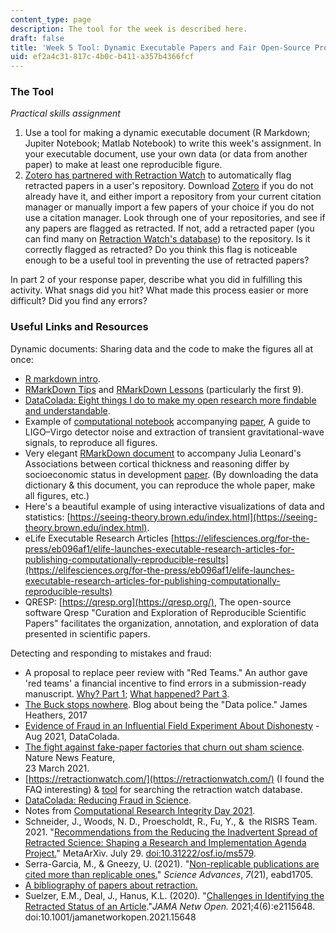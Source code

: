 ```yaml
---
content_type: page
description: The tool for the week is described here.
draft: false
title: 'Week 5 Tool: Dynamic Executable Papers and Fair Open-Source Processing Pipelines'
uid: ef2a4c31-817c-4b0c-b411-a357b4366fcf
---
```

### The Tool

*Practical skills assignment*

1. Use a tool for making a dynamic executable document (R Markdown; Jupiter Notebook; Matlab Notebook) to write this week's assignment. In your executable document, use your own data (or data from another paper) to make at least one reproducible figure. 
2. [Zotero has partnered with Retraction Watch](https://www.zotero.org/blog/retracted-item-notifications/) to automatically flag retracted papers in a user's repository. Download [Zotero](https://www.zotero.org/) if you do not already have it, and either import a repository from your current citation manager or manually import a few papers of your choice if you do not use a citation manager. Look through one of your repositories, and see if any papers are flagged as retracted. If not, add a retracted paper (you can find many on [Retraction Watch's database](http://retractiondatabase.org/RetractionSearch.aspx)) to the repository. Is it correctly flagged as retracted? Do you think this flag is noticeable enough to be a useful tool in preventing the use of retracted papers?

In part 2 of your response paper, describe what you did in fulfilling this activity. What snags did you hit? What made this process easier or more difficult? Did you find any errors?

### Useful Links and Resources

Dynamic documents: Sharing data and the code to make the figures all at once:

- [R markdown intro](https://bookdown.org/ejvanholm/WorkingWithData/r-markdown-guide.html).
- [RMarkDown Tips](https://indrajeetpatil.github.io/RmarkdownTips/) and [RMarkDown Lessons](https://rmarkdown.rstudio.com/lesson-1.html) (particularly the first 9).
- [DataColada: Eight things I do to make my open research more findable and understandable](https://datacolada.org/69).
- Example of [computational notebook](https://colab.research.google.com/github/losc-tutorial/Data_Guide/blob/master/Guide_Notebook.ipynb#scrollTo=xPpkYz4n8Aov) accompanying [paper](https://iopscience.iop.org/article/10.1088/1361-6382/ab685e), A guide to LIGO–Virgo detector noise and extraction of transient gravitational-wave signals, to reproduce all figures. 
- Very elegant [RMarkDown document](https://osf.io/2fzx5/) to accompany Julia Leonard's Associations between cortical thickness and reasoning differ by socioeconomic status in development [paper](https://doi.org/10.1016/j.dcn.2019.100641). (By downloading the data dictionary & this document, you can reproduce the whole paper, make all figures, etc.)
- Here's a beautiful example of using interactive visualizations of data and statistics: [https://seeing-theory.brown.edu/index.html](https://seeing-theory.brown.edu/index.html).
- eLife Executable Research Articles [https://elifesciences.org/for-the-press/eb096af1/elife-launches-executable-research-articles-for-publishing-computationally-reproducible-results](https://elifesciences.org/for-the-press/eb096af1/elife-launches-executable-research-articles-for-publishing-computationally-reproducible-results)
- QRESP: [https://qresp.org](https://qresp.org/), The open-source software Qresp "Curation and Exploration of Reproducible Scientific Papers" facilitates the organization, annotation, and exploration of data presented in scientific papers.

Detecting and responding to mistakes and fraud:

- A proposal to replace peer review with "Red Teams." An author gave 'red teams' a financial incentive to find errors in a submission-ready manuscript. [Why? Part 1](http://www.the100.ci/2020/06/29/red-team-part-1/); [What happened? Part 3](http:// http://www.the100.ci/2020/07/01/red-team-part-3/).
- [The Buck stops nowhere](https://jamesheathers.medium.com/the-buck-stops-nowhere-8284a57c88c9). Blog about being the "Data police." James Heathers, 2017
- [Evidence of Fraud in an Influential Field Experiment About Dishonesty](https://datacolada.org/98) - Aug 2021, DataColada.
- [The fight against fake-paper factories that churn out sham science](https://www.nature.com/articles/d41586-021-00733-5). Nature News Feature,       
    23 March 2021.
- [https://retractionwatch.com/](https://retractionwatch.com/) (I found the FAQ interesting) & [tool](http://retractiondatabase.org/RetractionSearch.aspx) for searching the retraction watch database.
- [DataColada: Reducing Fraud in Science](https://datacolada.org/40).
- Notes from [Computational Research Integrity Day 2021](https://copy-shake-paste.blogspot.com/2021/03/computational-research-integrity-2021.html).
- Schneider, J., Woods, N. D., Proescholdt, R., Fu, Y., &  the RISRS Team. 2021. "[Recommendations from the Reducing the Inadvertent Spread of Retracted Science: Shaping a Research and Implementation Agenda Project.](https://osf.io/preprints/metaarxiv/ms579/)" MetaArXiv. July 29. [doi:10.31222/osf.io/ms579](https://doi.org/10.31222/osf.io/ms579).
- Serra-Garcia, M., & Gneezy, U. (2021). "[Non-replicable publications are cited more than replicable ones.](https://pubmed.ncbi.nlm.nih.gov/34020944/)" *Science Advances*, *7*(21), eabd1705.
- [A bibliography of papers about retraction.](https://infoqualitylab.org/projects/risrs2020/bibliography/) 
- Suelzer, E.M., Deal, J., Hanus, K.L. (2020). "[Challenges in Identifying the Retracted Status of an Article](https://jamanetwork.com/journals/jamanetworkopen/article-abstract/2781501)."*JAMA Netw Open.* 2021;4(6):e2115648. doi:10.1001/jamanetworkopen.2021.15648
